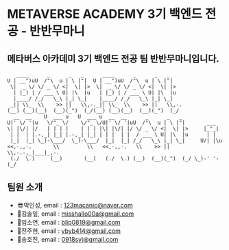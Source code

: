 # METAVERSE ACADEMY 3기 백엔드 전공 - 반반무마니

## 메타버스 아카데미 3기 백엔드 전공 팀 반반무마니입니다.

```
   ____      _      _   _      ____      _      _   _     
U | __")uU  /"\  u | \ |"|  U | __")uU  /"\  u | \ |"|    
 \|  _ \/ \/ _ \/ <|  \| |>  \|  _ \/ \/ _ \/ <|  \| |>   
  | |_) | / ___ \ U| |\  |u   | |_) | / ___ \ U| |\  |u   
  |____/ /_/   \_\ |_| \_|    |____/ /_/   \_\ |_| \_|    
 _|| \\_  \\    >> ||   \\,-._|| \\_  \\    >> ||   \\,-. 
(__) (__)(__)  (__)(_")  (_/(__) (__)(__)  (__)(_")  (_/  
  __  __    U  ___ u   U  ___ u  __  __      _      _   _                 
U|' \/ '|u   \/"_ \/    \/"_ \/U|' \/ '|uU  /"\  u | \ |"|       ___      
\| |\/| |/   | | | |    | | | |\| |\/| |/ \/ _ \/ <|  \| |>     |_"_|     
 | |  | |.-,_| |_| |.-,_| |_| | | |  | |  / ___ \ U| |\  |u      | |      
 |_|  |_| \_)-\___/  \_)-\___/  |_|  |_| /_/   \_\ |_| \_|     U/| |\u    
<<,-,,-.       \\         \\   <<,-,,-.   \\    >> ||   \\,-.-,_|___|_,-. 
 (./  \.)     (__)       (__)   (./  \.) (__)  (__)(_")  (_/ \_)-' '-(_/  
```


## 팀원 소개
- 😎박인성, email : 123macanic@naver.com
- 👻김솔잎, email : misshallo00a@gmail.com
- 🎸임소연, email : blip0819@gmail.com
- 🐰전주현, email : ybyb414@gmail.com
- 🐯송호진, email : 0918syj@gmail.com
